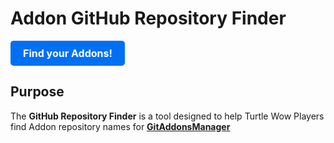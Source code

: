 # Addon GitHub Repository Finder

<a href="https://twow-addon-repo-finder.vercel.app/" style="display: inline-block; padding: 10px 20px; font-size: 16px; font-weight: bold; text-align: center; color: #fff; background-color: #0070f3; border-radius: 5px; text-decoration: none;">Find your Addons!</a>

## Purpose

The **GitHub Repository Finder** is a tool designed to help Turtle Wow Players find Addon repository names for [**GitAddonsManager**](https://woblight.gitlab.io/overview/gitaddonsmanager/)
